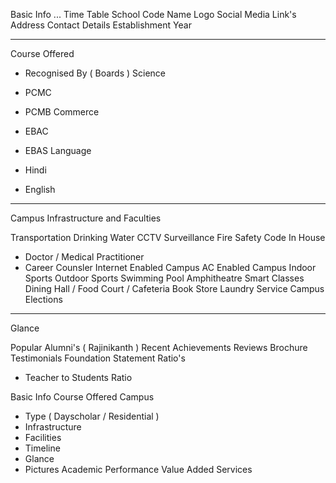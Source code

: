 Basic Info
...
Time Table
School Code
Name
Logo
Social Media Link's
Address
Contact Details
Establishment Year

---

Course Offered

- Recognised By ( Boards )
  Science

- PCMC
- PCMB
  Commerce
- EBAC
- EBAS
  Language
- Hindi
- English

---

Campus Infrastructure and Faculties

Transportation
Drinking Water
CCTV Surveillance
Fire Safety Code
In House

- Doctor / Medical Practitioner
- Career Counsler
  Internet Enabled Campus
  AC Enabled Campus
  Indoor Sports
  Outdoor Sports
  Swimming Pool
  Amphitheatre
  Smart Classes
  Dining Hall / Food Court / Cafeteria
  Book Store
  Laundry Service
  Campus Elections

---

Glance

Popular Alumni's ( Rajinikanth )
Recent Achievements
Reviews
Brochure
Testimonials
Foundation Statement
Ratio's

- Teacher to Students Ratio

Basic Info
Course Offered
Campus

- Type ( Dayscholar / Residential )
- Infrastructure
- Facilities
- Timeline
- Glance
- Pictures
  Academic Performance
  Value Added Services
